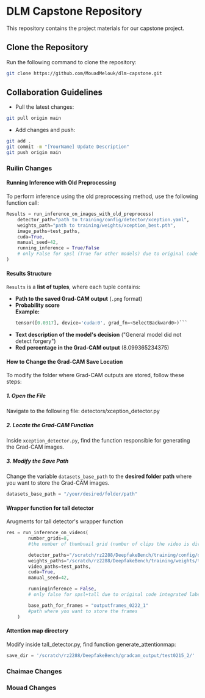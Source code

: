 # DLM Capstone Repository

This repository contains the project materials for our capstone project.

## Clone the Repository
Run the following command to clone the repository:
```bash
git clone https://github.com/MouadMelouk/dlm-capstone.git
```

## Collaboration Guidelines

- Pull the latest changes:
```bash
git pull origin main
```

- Add changes and push:
```bash
git add .
git commit -m "[YourName] Update Description"
git push origin main
```

### Ruilin Changes

#### Running Inference with Old Preprocessing

To perform inference using the old preprocessing method, use the following function call:

```python
Results = run_inference_on_images_with_old_preprocess(
    detector_path="path to training/config/detector/xception.yaml",
    weights_path="path to training/weights/xception_best.pth",
    image_paths=test_paths,
    cuda=True,
    manual_seed=42,
    running_inference = True/False
    # only False for spsl (True for other models) due to original code integrated label and accuracy calculation in spsl_detector class function
)
```

#### **Results Structure**
`Results` is a **list of tuples**, where each tuple contains:

- **Path to the saved Grad-CAM output** (`.png` format)
- **Probability score**  
  **Example:**
  ```python
  tensor([0.0317], device='cuda:0', grad_fn=<SelectBackward0>)```
- **Text description of the model's decision** ("General model did not detect forgery")
- **Red percentage in the Grad-CAM output** (8.099365234375)



#### **How to Change the Grad-CAM Save Location**

To modify the folder where Grad-CAM outputs are stored, follow these steps:

##### **1. Open the File**
Navigate to the following file: detectors/xception_detector.py

##### **2. Locate the Grad-CAM Function**
Inside `xception_detector.py`, find the function responsible for generating the Grad-CAM images.

##### **3. Modify the Save Path**
Change the variable `datasets_base_path` to the **desired folder path** where you want to store the Grad-CAM images.

```python
datasets_base_path = "/your/desired/folder/path"
```

#### Wrapper function for tall detector

Arugments for tall detector's wrapper function

```python
res = run_inference_on_videos(
        number_grids=8,
        #the number of thumbnail grid (number of clips the video is divided into), default in the paper is 8

        detector_paths="/scratch/rz2288/DeepfakeBench/training/config/detector/tall.yaml",
        weights_paths="/scratch/rz2288/DeepfakeBench/training/weights/tall_trainFF_testCDF.pth",
        video_paths=test_paths,
        cuda=True,
        manual_seed=42,

        runninginference = False,
        # only false for spsl+tall due to original code integrated label and accuracy calculation in class function

        base_path_for_frames = "outputframes_0222_1"
        #path where you want to store the frames
    )
```


#### Attention map directory

Modify inside tall_detector.py, find function generate_attentionmap:

```python
save_dir = '/scratch/rz2288/DeepfakeBench/gradcam_output/test0215_2/'
```

### Chaimae Changes



### Mouad Changes


